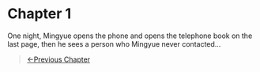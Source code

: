 # Chapter 1

One night, Mingyue opens the phone and opens the telephone book on the last page, then he sees a person who Mingyue never contacted…

> [←Previous Chapter](/ex1/chapter4.md)
